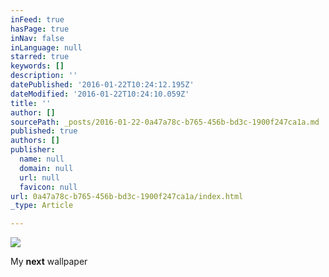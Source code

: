 ```yaml
---
inFeed: true
hasPage: true
inNav: false
inLanguage: null
starred: true
keywords: []
description: ''
datePublished: '2016-01-22T10:24:12.195Z'
dateModified: '2016-01-22T10:24:10.059Z'
title: ''
author: []
sourcePath: _posts/2016-01-22-0a47a78c-b765-456b-bd3c-1900f247ca1a.md
published: true
authors: []
publisher:
  name: null
  domain: null
  url: null
  favicon: null
url: 0a47a78c-b765-456b-bd3c-1900f247ca1a/index.html
_type: Article

---
```

![](https://the-grid-user-content.s3-us-west-2.amazonaws.com/5876ea0d-9bf9-4d6f-9828-2ca0a6462074.jpg)

My **next** wallpaper